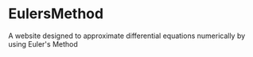 # EulersMethod
A website designed to approximate differential equations numerically by using Euler's Method
